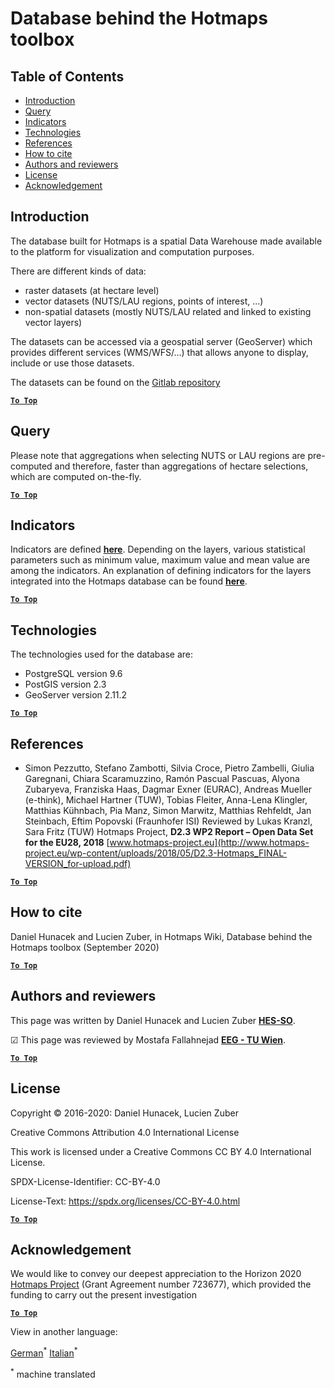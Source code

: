 <h1>Database behind the Hotmaps toolbox</h1>

## Table of Contents

- [Introduction](#introduction)
- [Query](#query)
- [Indicators](#indicators)
- [Technologies](#technologies)
- [References](#references)
- [How to cite](#how-to-cite)
- [Authors and reviewers](#authors-and-reviewers)
- [License](#license)
- [Acknowledgement](#acknowledgement)

## Introduction

The database built for Hotmaps is a spatial Data Warehouse made available to the platform for visualization and computation purposes.

There are different kinds of data:

- raster datasets (at hectare level)
- vector datasets (NUTS/LAU regions, points of interest, ...)
- non-spatial datasets (mostly NUTS/LAU related and linked to existing vector layers)

The datasets can be accessed via a geospatial server (GeoServer) which provides different services (WMS/WFS/...) that allows anyone to display, include or use those datasets.

The datasets can be found on the [Gitlab repository](https://gitlab.com/hotmaps)


[**`To Top`**](#table-of-contents)

## Query

Please note that aggregations when selecting NUTS or LAU regions are pre-computed and therefore, faster than aggregations of hectare selections, which are computed on-the-fly.


[**`To Top`**](#table-of-contents)

## Indicators

Indicators are defined **[here](https://github.com/HotMaps/Hotmaps-toolbox-service/blob/develop/api/app/models/indicators.py)**.
Depending on the layers, various statistical parameters such as minimum value, maximum value and mean value are among the indicators. An explanation of defining indicators for the layers integrated into the Hotmaps database can be found **[here](https://github.com/HotMaps/Hotmaps-toolbox-service/blob/develop/api/app/models/INDICATORS.md)**.


[**`To Top`**](#table-of-contents)


## Technologies

The technologies used for the database are:

- PostgreSQL version 9.6
- PostGIS version 2.3
- GeoServer version 2.11.2

[**`To Top`**](#table-of-contents)

## References

- Simon Pezzutto, Stefano Zambotti, Silvia Croce, Pietro Zambelli, Giulia Garegnani, Chiara Scaramuzzino, Ramón Pascual Pascuas, Alyona Zubaryeva, Franziska Haas, Dagmar Exner (EURAC), Andreas Mueller (e-think), Michael Hartner (TUW), Tobias Fleiter, Anna-Lena Klingler, Matthias Kühnbach, Pia Manz, Simon Marwitz, Matthias Rehfeldt, Jan Steinbach, Eftim Popovski (Fraunhofer ISI) Reviewed by Lukas Kranzl, Sara Fritz (TUW) Hotmaps Project, **D2.3 WP2 Report – Open Data Set for the EU28, 2018** 
  [www.hotmaps-project.eu](http://www.hotmaps-project.eu/wp-content/uploads/2018/05/D2.3-Hotmaps_FINAL-VERSION_for-upload.pdf)

[**`To Top`**](#table-of-contents)

## How to cite

Daniel Hunacek and Lucien Zuber, in Hotmaps Wiki, Database behind the Hotmaps toolbox (September 2020)


[**`To Top`**](#table-of-contents)

## Authors and reviewers

This page was written by Daniel Hunacek and Lucien Zuber **[HES-SO](https://www.hevs.ch)**.

&#9745; This page was reviewed by Mostafa Fallahnejad **[EEG - TU Wien](https://eeg.tuwien.ac.at/)**.


[**`To Top`**](#table-of-contents)

## License

Copyright © 2016-2020: Daniel Hunacek, Lucien Zuber

Creative Commons Attribution 4.0 International License

This work is licensed under a Creative Commons CC BY 4.0 International License.

SPDX-License-Identifier: CC-BY-4.0

License-Text: https://spdx.org/licenses/CC-BY-4.0.html


[**`To Top`**](#table-of-contents)

## Acknowledgement

We would like to convey our deepest appreciation to the Horizon 2020 [Hotmaps Project](https://www.hotmaps-project.eu) (Grant Agreement number 723677), which provided the funding to carry out the present investigation

[**`To Top`**](#table-of-contents)










<!--- THIS IS A SUPER UNIQUE IDENTIFIER -->

View in another language:

 [German](../de/Database-behind-the-Hotmaps-toolbox)<sup>\*</sup> [Italian](../it/Database-behind-the-Hotmaps-toolbox)<sup>\*</sup> 

<sup>\*</sup> machine translated
